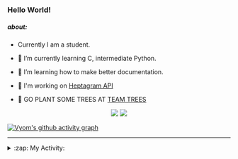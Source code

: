 ### Hello World!

##### about:
- Currently I am a student.
- 🌱 I’m currently learning C, intermediate Python.
- 🌱 I’m learning how to make better documentation.
- 🌱 I'm working on [Heptagram API](https://github.com/Heptagram-Bot/api)

- 🌱 GO PLANT SOME TREES AT [TEAM TREES](https://teamtrees.org/)

<p align="center">
  <a href="https://twitter.com/Vyvy_viM"><img target="_blank" src="https://img.shields.io/badge/twitter%20@Vyvy_viM-0D95E8?style=for-the-badge&logo=twitter&logoColor=white"/></a> 
  <a href="https://vyvy-vi.github.io/portfolio"><img target="_blank" src="https://img.shields.io/badge/-I_love_open_source-green?style=for-the-badge&logo=github&logoColor=black"/></a> 
</p>

[![Vyom's github activity graph](https://activity-graph.herokuapp.com/graph?username=Vyvy-vi)](https://github.com/ashutosh00710/github-readme-activity-graph)

---
<details>
  <summary>:zap: My Activity:</summary>
  
<!--START_SECTION:waka-->
**I'm a Night 🦉** 

```text
🌞 Morning    40 commits     █░░░░░░░░░░░░░░░░░░░░░░░░   6.32% 
🌆 Daytime    147 commits    █████░░░░░░░░░░░░░░░░░░░░   23.22% 
🌃 Evening    221 commits    ████████░░░░░░░░░░░░░░░░░   34.91% 
🌙 Night      225 commits    █████████░░░░░░░░░░░░░░░░   35.55%

```
📅 **I'm Most Productive on Sunday** 

```text
Monday       64 commits     ██░░░░░░░░░░░░░░░░░░░░░░░   10.11% 
Tuesday      83 commits     ███░░░░░░░░░░░░░░░░░░░░░░   13.11% 
Wednesday    91 commits     ███░░░░░░░░░░░░░░░░░░░░░░   14.38% 
Thursday     76 commits     ███░░░░░░░░░░░░░░░░░░░░░░   12.01% 
Friday       53 commits     ██░░░░░░░░░░░░░░░░░░░░░░░   8.37% 
Saturday     92 commits     ███░░░░░░░░░░░░░░░░░░░░░░   14.53% 
Sunday       174 commits    ██████░░░░░░░░░░░░░░░░░░░   27.49%

```


📊 **This Week I Spent My Time On** 

```text
🔥 Editors: 
Vim                      6 hrs 26 mins       █████████████████████████   100.0%

🐱‍💻 Projects: 
discord-bot              4 hrs 3 mins        ███████████████░░░░░░░░░░   63.1% 
commit-your-code-bot     2 hrs               ███████░░░░░░░░░░░░░░░░░░   31.27% 
MeetingAttendanceDiscordB20 mins             █░░░░░░░░░░░░░░░░░░░░░░░░   5.24% 
protocol-Info            0 secs              ░░░░░░░░░░░░░░░░░░░░░░░░░   0.2% 
TEC-welcome-bot          0 secs              ░░░░░░░░░░░░░░░░░░░░░░░░░   0.19%

```


 Last Updated on 20/10/2021
<!--END_SECTION:waka-->
</details>
